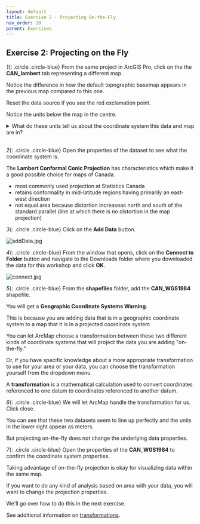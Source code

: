 ```yaml
---
layout: default
title: Exercise 2 - Projecting On-the-Fly
nav_order: 10
parent: Exercises
---
```


## Exercise 2: Projecting on the Fly

*1*{: .circle .circle-blue} From the same project in ArcGIS Pro, click on the the **CAN_lambert** tab representing a different map.

Notice the difference in how the default topographic basemap appears in the previous map compared to this one. 

Reset the data source if you see the red exclamation point.

Notice the units below the map in the centre. 

<details>
<summary>What do these units tell us about the coordinate system this data and map are in?</summary>

When units are in meters, it's a good indication the data is in a projected coordinate system. Data in a geographic coordinate system is usually in decimal degrees.
</details>
<br>

*2*{: .circle .circle-blue} Open the properties of the dataset to see what the coordinate system is.

The **Lambert Conformal Conic Projection** has characteristics which make it a good possible choice for maps of Canada.

- most commonly used projection at Statistics Canada
- retains conformality in mid-latitude regions having primarily an east-west direction
- not equal area because distortion increaseas north and south of the standard parallel (line at which there is no distortion in the map projection)

*3*{: .circle .circle-blue} Click on the **Add Data** button.

![addData.jpg](https://raw.githubusercontent.com/fiddleHeads/map-projections/master/images/addData.jpg)

*4*{: .circle .circle-blue} From the window that opens, click on the **Connect to Folder** button and navigate to the Downloads folder where you downloaded the data for this workshop and click **OK**.

![connect.jpg](https://raw.githubusercontent.com/fiddleHeads/map-projections/master/images/connect.jpg)

*5*{: .circle .circle-blue} From the **shapefiles** folder, add the **CAN_WGS1984** shapefile.

You will get a **Geographic Coordinate Systems Warning**.

This is because you are adding data that is in a geographic coordinate system to a map that it is in a projected coordinate system.

You can let ArcMap choose a transformation between these two different kinds of coordinate systems that will project the data you are adding "on-the-fly."

Or, if you have specific knowledge about a more appropriate transformation to use for your area or your data, you can choose the transformation yourself from the dropdown menu.

A **transformation** is a mathematical calculation used to convert coordinates referenced to one datum to coordinates referenced to another datum.

*6*{: .circle .circle-blue} We will let ArcMap handle the transformation for us. Click close.

You can see that these two datasets seem to line up perfectly and the units in the lower right appear as meters.

But projecting on-the-fly does not change the underlying data properties.

*7*{: .circle .circle-blue} Open the properties of the **CAN_WGS1984** to confirm the coordinate system properties.

Taking advantage of on-the-fly projection is okay for visualizing data within the same map.

If you want to do any kind of analysis based on area with your data, you will want to change the projection properties.

We'll go over how to do this in the next exercise.

See additional information on [transformations](https://www.esri.com/arcgis-blog/products/product/mapping/about-geographic-transformations-and-how-to-choose-the-right-one/).
